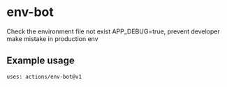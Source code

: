 # env-bot

Check the environment file not exist APP_DEBUG=true, prevent developer make mistake in production env

## Example usage

```
uses: actions/env-bot@v1
```